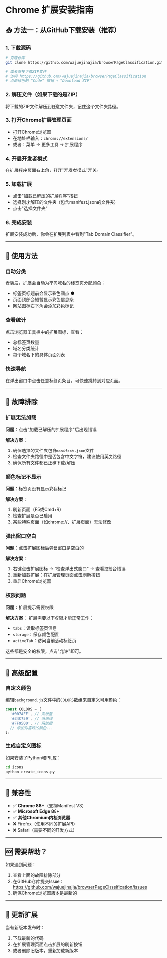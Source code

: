 # Chrome 扩展安装指南

## 📥 方法一：从GitHub下载安装（推荐）

### 1. 下载源码
```bash
# 克隆仓库
git clone https://github.com/wajuejinajia/browserPageClassification.git

# 或者直接下载ZIP文件
# 访问 https://github.com/wajuejinajia/browserPageClassification
# 点击绿色的 "Code" 按钮 → "Download ZIP"
```

### 2. 解压文件（如果下载的是ZIP）
将下载的ZIP文件解压到任意文件夹，记住这个文件夹路径。

### 3. 打开Chrome扩展管理页面
- 打开Chrome浏览器
- 在地址栏输入：`chrome://extensions/`
- 或者：菜单 → 更多工具 → 扩展程序

### 4. 开启开发者模式
在扩展程序页面右上角，打开"开发者模式"开关。

### 5. 加载扩展
- 点击"加载已解压的扩展程序"按钮
- 选择刚才解压的文件夹（包含manifest.json的文件夹）
- 点击"选择文件夹"

### 6. 完成安装
扩展安装成功后，你会在扩展列表中看到"Tab Domain Classifier"。

---

## 🎯 使用方法

### 自动分类
安装后，扩展会自动为不同域名的标签页分配颜色：
- 标签页标题前会显示彩色圆点 ●
- 页面顶部会短暂显示彩色信息条
- 网站图标右下角会添加彩色标记

### 查看统计
点击浏览器工具栏中的扩展图标，查看：
- 总标签页数量
- 域名分类统计
- 每个域名下的具体页面列表

### 快速导航
在弹出窗口中点击任意标签页条目，可快速跳转到对应页面。

---

## 🔧 故障排除

### 扩展无法加载
**问题**：点击"加载已解压的扩展程序"后出现错误

**解决方案**：
1. 确保选择的文件夹包含`manifest.json`文件
2. 检查文件夹路径中是否包含中文字符，建议使用英文路径
3. 确保所有文件都已正确下载/解压

### 颜色标记不显示
**问题**：标签页没有显示彩色标记

**解决方案**：
1. 刷新页面（F5或Cmd+R）
2. 检查扩展是否已启用
3. 某些特殊页面（如chrome://、扩展页面）无法修改

### 弹出窗口空白
**问题**：点击扩展图标后弹出窗口是空白的

**解决方案**：
1. 右键点击扩展图标 → "检查弹出式窗口" → 查看控制台错误
2. 重新加载扩展：在扩展管理页面点击刷新按钮
3. 重启Chrome浏览器

### 权限问题
**问题**：扩展提示需要权限

**解决方案**：
扩展需要以下权限才能正常工作：
- `tabs`：读取标签页信息
- `storage`：保存颜色配置
- `activeTab`：访问当前活动标签页

这些都是安全的权限，点击"允许"即可。

---

## 🚀 高级配置

### 自定义颜色
编辑`background.js`文件中的`COLORS`数组来自定义可用颜色：

```javascript
const COLORS = [
  '#007AFF', // 系统蓝
  '#34C759', // 系统绿  
  '#FF9500', // 系统橙
  // 添加你喜欢的颜色...
];
```

### 生成自定义图标
如果安装了Python和PIL库：
```bash
cd icons
python create_icons.py
```

---

## 📱 兼容性

- ✅ **Chrome 88+**（支持Manifest V3）
- ✅ **Microsoft Edge 88+**
- ✅ **其他Chromium内核浏览器**
- ❌ Firefox（使用不同的扩展API）
- ❌ Safari（需要不同的开发方式）

---

## 🆘 需要帮助？

如果遇到问题：
1. 查看上面的故障排除部分
2. 在GitHub仓库提交Issue：https://github.com/wajuejinajia/browserPageClassification/issues
3. 确保Chrome浏览器版本是最新的

---

## 🔄 更新扩展

当有新版本发布时：
1. 下载最新的代码
2. 在扩展管理页面点击扩展的刷新按钮
3. 或者删除旧版本，重新加载新版本